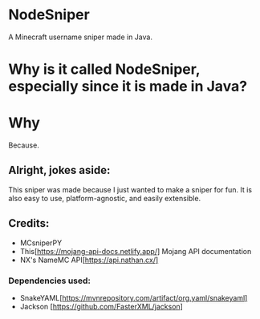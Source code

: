 # NodeSniper

A Minecraft username sniper made in Java.

# Why is it called NodeSniper, especially since it is made in Java?

# Why

Because.

## Alright, jokes aside:

This sniper was made because I just wanted to make a sniper for fun. It is also easy to use, platform-agnostic, and easily extensible.

## Credits:

- MCsniperPY
- This[https://mojang-api-docs.netlify.app/] Mojang API documentation
- NX's NameMC API[https://api.nathan.cx/]

### Dependencies used:

- SnakeYAML[https://mvnrepository.com/artifact/org.yaml/snakeyaml]
- Jackson [https://github.com/FasterXML/jackson]
